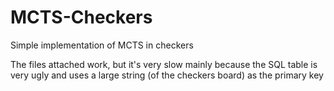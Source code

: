 # MCTS-Checkers
Simple implementation of MCTS in checkers

The files attached work, but it's very slow mainly because the SQL table is very ugly and uses a large string (of the checkers board) as the primary key
